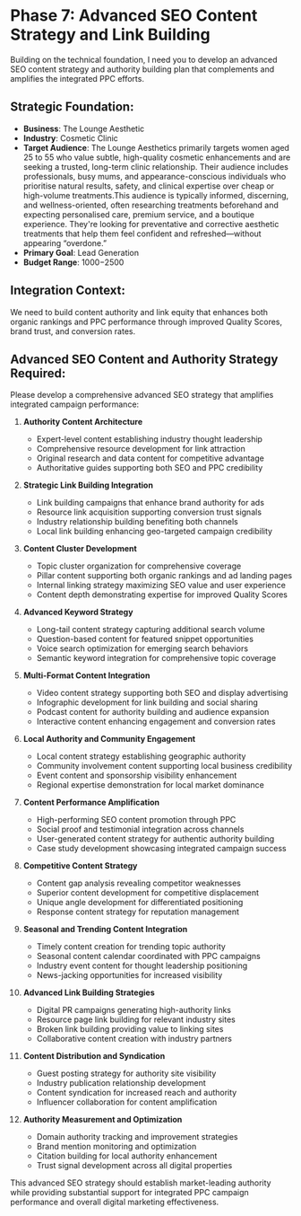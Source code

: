 # Phase 7: Advanced SEO Content Strategy and Link Building

Building on the technical foundation, I need you to develop an advanced SEO content strategy and authority building plan that complements and amplifies the integrated PPC efforts.

## Strategic Foundation:
- **Business**: The Lounge Aesthetic
- **Industry**: Cosmetic Clinic
- **Target Audience**: The Lounge Aesthetics primarily targets women aged 25 to 55 who value subtle, high-quality cosmetic enhancements and are seeking a trusted, long-term clinic relationship. Their audience includes professionals, busy mums, and appearance-conscious individuals who prioritise natural results, safety, and clinical expertise over cheap or high-volume treatments.This audience is typically informed, discerning, and wellness-oriented, often researching treatments beforehand and expecting personalised care, premium service, and a boutique experience. They're looking for preventative and corrective aesthetic treatments that help them feel confident and refreshed—without appearing “overdone.”
- **Primary Goal**: Lead Generation
- **Budget Range**: $1000-$2500

## Integration Context:
We need to build content authority and link equity that enhances both organic rankings and PPC performance through improved Quality Scores, brand trust, and conversion rates.

## Advanced SEO Content and Authority Strategy Required:

Please develop a comprehensive advanced SEO strategy that amplifies integrated campaign performance:

1. **Authority Content Architecture**
   - Expert-level content establishing industry thought leadership
   - Comprehensive resource development for link attraction
   - Original research and data content for competitive advantage
   - Authoritative guides supporting both SEO and PPC credibility

2. **Strategic Link Building Integration**
   - Link building campaigns that enhance brand authority for ads
   - Resource link acquisition supporting conversion trust signals
   - Industry relationship building benefiting both channels
   - Local link building enhancing geo-targeted campaign credibility

3. **Content Cluster Development**
   - Topic cluster organization for comprehensive coverage
   - Pillar content supporting both organic rankings and ad landing pages
   - Internal linking strategy maximizing SEO value and user experience
   - Content depth demonstrating expertise for improved Quality Scores

4. **Advanced Keyword Strategy**
   - Long-tail content strategy capturing additional search volume
   - Question-based content for featured snippet opportunities
   - Voice search optimization for emerging search behaviors
   - Semantic keyword integration for comprehensive topic coverage

5. **Multi-Format Content Integration**
   - Video content strategy supporting both SEO and display advertising
   - Infographic development for link building and social sharing
   - Podcast content for authority building and audience expansion
   - Interactive content enhancing engagement and conversion rates

6. **Local Authority and Community Engagement**
   - Local content strategy establishing geographic authority
   - Community involvement content supporting local business credibility
   - Event content and sponsorship visibility enhancement
   - Regional expertise demonstration for local market dominance

7. **Content Performance Amplification**
   - High-performing SEO content promotion through PPC
   - Social proof and testimonial integration across channels
   - User-generated content strategy for authentic authority building
   - Case study development showcasing integrated campaign success

8. **Competitive Content Strategy**
   - Content gap analysis revealing competitor weaknesses
   - Superior content development for competitive displacement
   - Unique angle development for differentiated positioning
   - Response content strategy for reputation management

9. **Seasonal and Trending Content Integration**
   - Timely content creation for trending topic authority
   - Seasonal content calendar coordinated with PPC campaigns
   - Industry event content for thought leadership positioning
   - News-jacking opportunities for increased visibility

10. **Advanced Link Building Strategies**
    - Digital PR campaigns generating high-authority links
    - Resource page link building for relevant industry sites
    - Broken link building providing value to linking sites
    - Collaborative content creation with industry partners

11. **Content Distribution and Syndication**
    - Guest posting strategy for authority site visibility
    - Industry publication relationship development
    - Content syndication for increased reach and authority
    - Influencer collaboration for content amplification

12. **Authority Measurement and Optimization**
    - Domain authority tracking and improvement strategies
    - Brand mention monitoring and optimization
    - Citation building for local authority enhancement
    - Trust signal development across all digital properties

This advanced SEO strategy should establish market-leading authority while providing substantial support for integrated PPC campaign performance and overall digital marketing effectiveness.